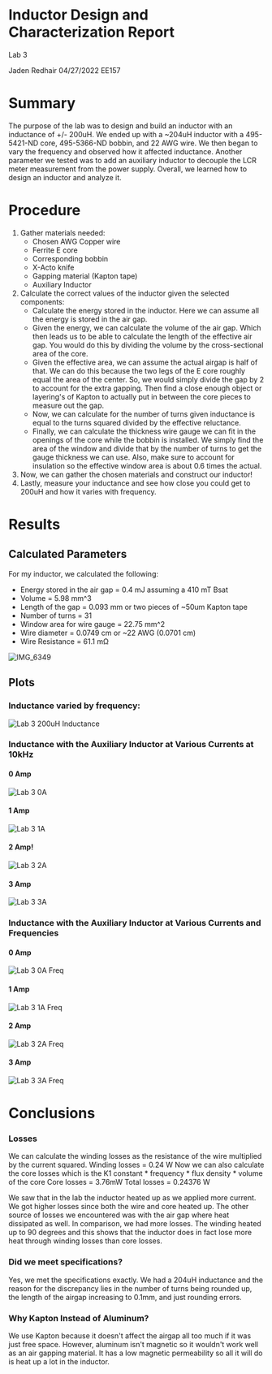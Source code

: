 # Inductor Design and Characterization Report

Lab 3

Jaden Redhair 04/27/2022 EE157

# Summary
The purpose of the lab was to design and build an inductor with an inductance of +/- 200uH. We ended up with a ~204uH inductor with a 495-5421-ND core, 495-5366-ND bobbin, and 22 AWG wire. We then began to vary the frequency and observed how it affected inductance. Another parameter we tested was to add an auxiliary inductor to decouple the LCR meter measurement from the power supply. Overall, we learned how to design an inductor and analyze it.

# Procedure
1. Gather materials needed:
   - Chosen AWG Copper wire
   - Ferrite E core
   - Corresponding bobbin
   - X-Acto knife
   - Gapping material (Kapton tape)
   - Auxiliary Inductor
2. Calculate the correct values of the inductor given the selected components:
   - Calculate the energy stored in the inductor. Here we can assume all the energy is stored in the air gap.
   - Given the energy, we can calculate the volume of the air gap. Which then leads us to be able to calculate the length of the effective air gap. You would do this by dividing the volume by the cross-sectional area of the core.
   - Given the effective area, we can assume the actual airgap is half of that. We can do this because the two legs of the E core roughly equal the area of the center. So, we would simply divide the gap by 2 to account for the extra gapping. Then find a close enough object or layering's of Kapton to actually put in between the core pieces to measure out the gap.
   - Now, we can calculate for the number of turns given inductance is equal to the turns squared divided by the effective reluctance.
   - Finally, we can calculate the thickness wire gauge we can fit in the openings of the core while the bobbin is installed. We simply find the area of the window and divide that by the number of turns to get the gauge thickness we can use. Also, make sure to account for insulation so the effective window area is about 0.6 times the actual.
3. Now, we can gather the chosen materials and construct our inductor!
4. Lastly, measure your inductance and see how close you could get to 200uH and how it varies with frequency.

# Results
## Calculated Parameters
For my inductor, we calculated the following:
   - Energy stored in the air gap = 0.4 mJ assuming a 410 mT Bsat
   - Volume = 5.98 mm^3
   - Length of the gap = 0.093 mm or two pieces of ~50um Kapton tape
   - Number of turns = 31
   - Window area for wire gauge = 22.75 mm^2
   - Wire diameter = 0.0749 cm or ~22 AWG (0.0701 cm)
   - Wire Resistance = 61.1 mΩ

![IMG_6349](https://user-images.githubusercontent.com/72374334/165494235-56ff4e1e-5a54-4807-82b8-1c64112449b9.jpg)

## Plots
### Inductance varied by frequency:
![Lab 3 200uH Inductance](https://user-images.githubusercontent.com/72374334/165503878-3cf3a215-cf09-4eda-858a-690be7646405.jpeg)

### Inductance with the Auxiliary Inductor at Various Currents at 10kHz
#### 0 Amp
![Lab 3 0A](https://user-images.githubusercontent.com/72374334/165504069-75c2b4e5-2c85-4982-a7b1-a09d885ce98b.jpeg)

#### 1 Amp
![Lab 3 1A](https://user-images.githubusercontent.com/72374334/165504250-fefaae85-7813-4849-b846-068bb4c9b139.jpeg)

#### 2 Amp!
![Lab 3 2A](https://user-images.githubusercontent.com/72374334/165504264-c2cee8eb-06f8-4c64-9e67-5c8538e23783.jpeg)

#### 3 Amp
![Lab 3 3A](https://user-images.githubusercontent.com/72374334/165504295-d8bd9b64-f4ce-4b2d-a3b2-071ca36f54d1.jpeg)

### Inductance with the Auxiliary Inductor at Various Currents and Frequencies
#### 0 Amp
![Lab 3 0A Freq](https://user-images.githubusercontent.com/72374334/165504606-933dafac-2836-4b09-8b7a-02821d8d0ac8.jpeg)

#### 1 Amp
![Lab 3 1A Freq](https://user-images.githubusercontent.com/72374334/165504617-b1cc330d-f608-47f6-a7fc-ac2ded42e6c4.jpeg)

#### 2 Amp
![Lab 3 2A Freq](https://user-images.githubusercontent.com/72374334/165504627-335e03fb-a89a-41e2-9836-29714a1698b7.jpeg)

#### 3 Amp
![Lab 3 3A Freq](https://user-images.githubusercontent.com/72374334/165504632-c7880987-2877-4460-a161-1c7c6ce7c051.jpeg)

# Conclusions
### Losses
We can calculate the winding losses as the resistance of the wire multiplied by the current squared.
Winding losses = 0.24 W
Now we can also calculate the core losses which is the K1 constant * frequency * flux density * volume of the core
Core losses = 3.76mW
Total losses = 0.24376 W

We saw that in the lab the inductor heated up as we applied more current. We got higher losses since both the wire and core heated up. The other source of losses we encountered was with the air gap where heat dissipated as well. In comparison, we had more losses. The winding heated up to 90 degrees and this shows that the inductor does in fact lose more heat through winding losses than core losses.

### Did we meet specifications?
Yes, we met the specifications exactly. We had a 204uH inductance and the reason for the discrepancy lies in the number of turns being rounded up, the length of the airgap increasing to 0.1mm, and just rounding errors.

### Why Kapton Instead of Aluminum?
We use Kapton because it doesn't affect the airgap all too much if it was just free space. However, aluminum isn't magnetic so it wouldn't work well as an air gapping material. It has a low magnetic permeability so all it will do is heat up a lot in the inductor.

